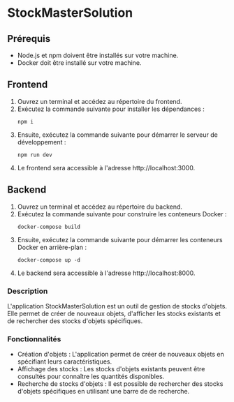# StockMasterSolution

## Prérequis
- Node.js et npm doivent être installés sur votre machine.
- Docker doit être installé sur votre machine.

## Frontend

1. Ouvrez un terminal et accédez au répertoire du frontend.
2. Exécutez la commande suivante pour installer les dépendances :
    ```shell
    npm i
    ```
3. Ensuite, exécutez la commande suivante pour démarrer le serveur de développement :
    ```shell
    npm run dev
    ```
4. Le frontend sera accessible à l'adresse http://localhost:3000.

## Backend

1. Ouvrez un terminal et accédez au répertoire du backend.
2. Exécutez la commande suivante pour construire les conteneurs Docker :
    ```shell
    docker-compose build
    ```
3. Ensuite, exécutez la commande suivante pour démarrer les conteneurs Docker en arrière-plan :
    ```shell
    docker-compose up -d
    ```
4. Le backend sera accessible à l'adresse http://localhost:8000.

### Description

L'application StockMasterSolution est un outil de gestion de stocks d'objets. Elle permet de créer de nouveaux objets, d'afficher les stocks existants et de rechercher des stocks d'objets spécifiques.

### Fonctionnalités

- Création d'objets : L'application permet de créer de nouveaux objets en spécifiant leurs caractéristiques.
- Affichage des stocks : Les stocks d'objets existants peuvent être consultés pour connaître les quantités disponibles.
- Recherche de stocks d'objets : Il est possible de rechercher des stocks d'objets spécifiques en utilisant une barre de de recherche.
